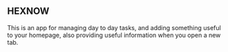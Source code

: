 ## HEXNOW
This is an app for managing day to day tasks, and adding something useful to your homepage, also providing useful information when you open a new tab.
